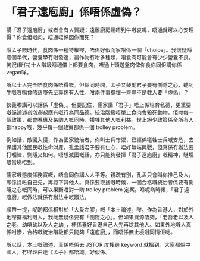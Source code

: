 # 「君子遠庖廚」係唔係虛偽？

講「君子遠庖廚」或者會有人質疑：遠離廚房聽唔到牛嘅哀鳴，唔通就可以心安理得？你食佢嘅肉，唔通唔係因你而死？

喺孟子嘅時代，食肉係一種特權嚟，唔係好似而家咁係一個「choice」。我懷疑喺嗰個年代，營養學冇咁發達，農作物冇咁多種類，唔食肉可能會有少少營養不良。何況(斷估)士人階級喺禮儀上都要食肉，唔通上頭送盤肉俾你食你同佢講你係vegan咩。

所以士人完全唔食肉係唔得嘅。但係同時間，孟子又鼓勵君子要有惻隱之心，聽到牛嘅哀鳴食唔落嘢先至算係有人性。咁兩件事擺埋一齊豈不是教人要「虛偽」？

狹義嚟講可以話係「虛偽」。但要記住，儒家講「君子」唔止係培育私德，更重要嘅係論述*統治階級*應有嘅行為同品德。統治階級唔單止食肉會殺死動物，佢哋每一個政策，都會喺惠及某啲人嘅同時，犧牲其他人嘅利益。世上絕少政策係令所有人都happy嘅，幾乎每一個政策都係一個 trolley problem。

例如話，敵國入侵，作為國家統治者，你叫士兵守禦，已經係犧牲士兵嘅安危，去保護其他國民嘅性命財產。孔孟話君子要有仁心，唔好無端興戰，但真係冇辦法要打嗰陣，惻隱又如何。唔想滅國嘅話，亦只能夠發揮「君子遠庖廚」嘅精神，瞇埋眼當睇唔到。

儒家嘅態度係務實嘅，唔會同你講人人平等。親疏有別，孔孟只會叫你推己及人，即係諗咗自己先，再諗下其他人。真係要取捨嘅時候，一個合格嘅統治者係要有惻隱之心嘅同時，可以果斷咁對一啲 trolley problem 定案。喺呢啲時候，「君子遠庖廚」嘅做法就係冇辦法中嘅辦法。

順帶一提，呢啲都係相對於「大愛左膠」嘅「本土論述」嚟。作為香港人，對於外地嚟攞福利嘅人，我哋無疑係要有「惻隱之心」。但如果資源唔夠，「老吾老以及人之老，幼唔幼以及人之幼」，梗係養好香港自己人先再諗其他人。如果外地嘅人真係咁慘，合格嘅統治階級都只能夠「遠庖廚」，而唔係無止境咁同情佢哋。

所以話，本土嘅論述，真係唔係去 JSTOR 度搜尋 keyword 就搵到。大家都係中國人，冇咩理由連《孟子》都唔識。好似係。

